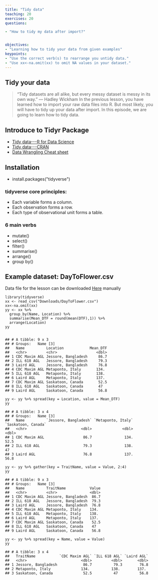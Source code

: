 ```yaml
---
title: "Tidy data"
teaching: 20
exercises: 20
questions:

- "How to tidy my data after import?"


objectives:
- "Learning how to tidy your data from given examples"
keypoints:
- "Use the correct verb(s) to rearrange you untidy data."
- "Use xx<-na.omit(xx) to omit NA values in your dataset."
---
```

## Tidy your data
>“Tidy datasets are all alike, but every messy dataset is messy in its own way.” –– Hadley Wickham
In the previous lesson, you have learned how to import your raw data files into R. But most likely, you will have to tidy up your data after import. In this episode, we are going to learn how to tidy data. 


## Introduce to Tidyr Package

*  [Tidy data---R for Data Science ](https://r4ds.had.co.nz/tidy-data.html)
*  [Tidy data---CRAN ](https://cran.r-project.org/web/packages/tidyr/vignettes/tidy-data.html)
*  [Data Wrangling Cheat sheet ](https://rstudio.com/wp-content/uploads/2015/02/data-wrangling-cheatsheet.pdf)

## Installation
* install.packages("tidyverse")


### tidyverse core principles:
* Each variable forms a column.
* Each observation forms a row.
* Each type of observational unit forms a table.

### 6 main verbs
* mutate()
* select()
* filter()
* summarise()
* arrange()
* group by()

## Example dataset: DayToFlower.csv

Data file for the lesson can be downloaded [Here](https://figshare.com/articles/dataset/DayToFlower_csv/13622831/1) manually


```
library(tidyverse)
xx <- read_csv("Downloads/DayToFlower.csv")
xx<-na.omit(xx)
yy <- xx %>%
  group_by(Name, Location) %>%
  summarise(Mean_DTF = round(mean(DTF),1)) %>% 
  arrange(Location)
yy


```
```
## # A tibble: 9 x 3
## # Groups:   Name [3]
##   Name          Location            Mean_DTF
##   <chr>         <chr>                  <dbl>
## 1 CDC Maxim AGL Jessore, Bangladesh     86.7
## 2 ILL 618 AGL   Jessore, Bangladesh     79.3
## 3 Laird AGL     Jessore, Bangladesh     76.8
## 4 CDC Maxim AGL Metaponto, Italy       134. 
## 5 ILL 618 AGL   Metaponto, Italy       138. 
## 6 Laird AGL     Metaponto, Italy       137. 
## 7 CDC Maxim AGL Saskatoon, Canada       52.5
## 8 ILL 618 AGL   Saskatoon, Canada       47  
## 9 Laird AGL     Saskatoon, Canada       56.8
```

```
yy <- yy %>% spread(key = Location, value = Mean_DTF)
yy
```

```
## # A tibble: 3 x 4
## # Groups:   Name [3]
##   Name          `Jessore, Bangladesh` `Metaponto, Italy` `Saskatoon, Canada`
##   <chr>                         <dbl>              <dbl>               <dbl>
## 1 CDC Maxim AGL                  86.7               134.                52.5
## 2 ILL 618 AGL                    79.3               138.                47  
## 3 Laird AGL                      76.8               137.                56.8
```
```
yy <- yy %>% gather(key = TraitName, value = Value, 2:4)
yy
```
```
## # A tibble: 9 x 3
## # Groups:   Name [3]
##   Name          TraitName           Value
##   <chr>         <chr>               <dbl>
## 1 CDC Maxim AGL Jessore, Bangladesh  86.7
## 2 ILL 618 AGL   Jessore, Bangladesh  79.3
## 3 Laird AGL     Jessore, Bangladesh  76.8
## 4 CDC Maxim AGL Metaponto, Italy    134. 
## 5 ILL 618 AGL   Metaponto, Italy    138. 
## 6 Laird AGL     Metaponto, Italy    137. 
## 7 CDC Maxim AGL Saskatoon, Canada    52.5
## 8 ILL 618 AGL   Saskatoon, Canada    47  
## 9 Laird AGL     Saskatoon, Canada    56.8
```
```
yy <- yy %>% spread(key = Name, value = Value)
yy

```
```
## # A tibble: 3 x 4
##   TraitName           `CDC Maxim AGL` `ILL 618 AGL` `Laird AGL`
##   <chr>                         <dbl>         <dbl>       <dbl>
## 1 Jessore, Bangladesh            86.7          79.3        76.8
## 2 Metaponto, Italy              134.          138.        137. 
## 3 Saskatoon, Canada              52.5          47          56.8
```
